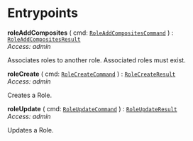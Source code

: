 

# Entrypoints





  
<article>

**roleAddComposites** ( cmd: [`RoleAddCompositesCommand`](/docs/role-commands--page#roleaddcompositescommand) ) : [`RoleAddCompositesResult`](/docs/role-commands--page#roleaddcompositesresult) <br/> *Access: admin* 

Associates roles to another role. Associated roles must exist.

</article>
<article>

**roleCreate** ( cmd: [`RoleCreateCommand`](/docs/role-commands--page#rolecreatecommand) ) : [`RoleCreateResult`](/docs/role-commands--page#rolecreateresult) <br/> *Access: admin* 

Creates a Role.

</article>
<article>

**roleUpdate** ( cmd: [`RoleUpdateCommand`](/docs/role-commands--page#roleupdatecommand) ) : [`RoleUpdateResult`](/docs/role-commands--page#roleupdateresult) <br/> *Access: admin* 

Updates a Role.

</article>

